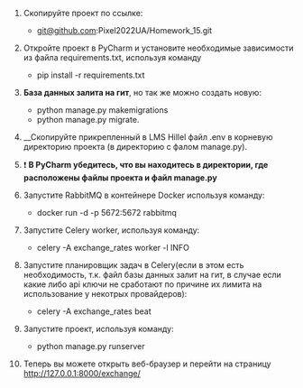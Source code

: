 
1. Скопируйте проект по ссылке:
   - git@github.com:Pixel2022UA/Homework_15.git

2. Откройте проект в PyCharm и установите необходимые зависимости из файла requirements.txt, используя команду 
   - pip install -r requirements.txt

3. __База данных залита на гит__, но так же можно создать новую:
   - python manage.py makemigrations
   - python manage.py migrate.

4. __Скопируйте прикрепленный в LMS Hillel файл .env в корневую директорию проекта (в директорию с фалом manage.py).

5. :exclamation: __В PyCharm убедитесь, что вы находитесь в директории, где расположены файлы проекта и файл manage.py__

6. Запустите RabbitMQ в контейнере Docker используя команду: 
   - docker run -d -p 5672:5672 rabbitmq

7. Запустите Celery worker, используя команду:
    - celery -A exchange_rates worker -l INFO

8. Запустите планировщик задач в Celery(если в этом есть необходимость, т.к. файл базы данных залит на гит,
в случае если какие либо api ключи не сработают по причине их лимита на использование у некотрых провайдеров):
   - celery -A exchange_rates beat

9. Запустите проект, используя команду:
   - python manage.py runserver

10. Теперь вы можете открыть веб-браузер и перейти на страницу http://127.0.0.1:8000/exchange/
